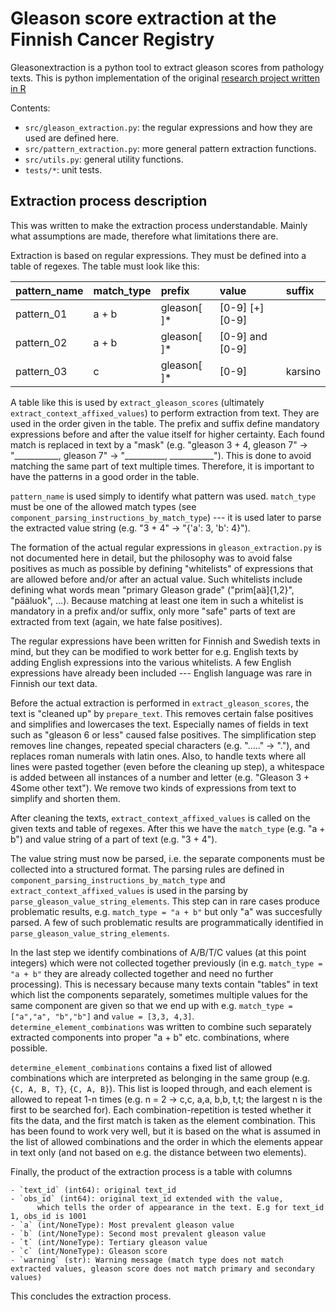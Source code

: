 # Gleason score extraction at the Finnish Cancer Registry

Gleasonextraction is a python tool to extract gleason scores from pathology texts. This is python implementation of the original [research project written in R](https://github.com/WetRobot/gleason_extraction) 

Contents:

- `src/gleason_extraction.py`: the regular expressions and how they are used are defined here.
- `src/pattern_extraction.py`: more general pattern extraction functions.
- `src/utils.py`: general utility functions.
- `tests/*`: unit tests.

## Extraction process description

This was written to make the extraction process understandable. Mainly what
assumptions are made, therefore what limitations there are.

Extraction is based on regular expressions. They must be defined into a table 
of regexes. The table must look like this:

|pattern_name |match_type |prefix      |value           |suffix   |
|:------------|:----------|:-----------|:---------------|:--------|
|pattern_01   |a + b      |gleason[ ]* |[0-9] [+] [0-9] |         |
|pattern_02   |a + b      |gleason[ ]* |[0-9] and [0-9] |         |
|pattern_03   |c          |gleason[ ]* |[0-9]           | karsino |

A table like this is used by `extract_gleason_scores`
(ultimately `extract_context_affixed_values`) to perform extraction
from text. They are used in the order given in the table. The prefix and suffix
define mandatory expressions before and after the value itself for higher
certainty. Each found match is replaced in text by a "mask" 
(e.g. "gleason 3 + 4, gleason 7" -> "___________, gleason 7" 
-> "__________, ___________"). This is done to avoid matching the same part of
text multiple times. Therefore, it is important to have the patterns in
a good order in the table.

`pattern_name` is used simply to identify what pattern was used. `match_type`
must be one of the allowed match types 
(see `component_parsing_instructions_by_match_type`) --- it is used later
to parse the extracted value string (e.g. "3 + 4" -> "{'a': 3, 'b': 4}").

The formation of the actual regular expressions in `gleason_extraction.py`
is not documented here in detail, but the philosophy was to avoid false 
positives as much as possible by defining "whitelists" of expressions that
are allowed before and/or after an actual value. Such whitelists include
defining what words mean "primary Gleason grade" 
("prim[aä]{1,2}", "pääluok", ...). Because matching at least one item in such
a whitelist is mandatory in a prefix and/or suffix, only more "safe" parts of
text are extracted from text (again, we hate false positives).

The regular expressions have been written for Finnish and Swedish texts in mind,
but they can be modified to work better for e.g. English texts by adding English
expressions into the various whitelists. A few English
expressions have already been included --- English language was rare in Finnish our
text data.

Before the actual extraction is performed in `extract_gleason_scores`,
the text is "cleaned up" by `prepare_text`.
This removes certain false positives and simplifies
and lowercases the text. Especially names of fields in text such as 
"gleason 6 or less" caused false positives. The simplification step removes
line changes, repeated special characters (e.g. "....." -> "."), and replaces
roman numerals with latin ones. Also, to handle texts where all lines were
pasted together (even before the cleaning up step), a whitespace is added
between all instances of a number and letter 
(e.g. "Gleason 3 + 4Some other text"). We remove two kinds of expressions
from text to simplify and shorten them.

After cleaning the texts, `extract_context_affixed_values` is called
on the given texts and table of regexes.
After this we have the `match_type` (e.g. "a + b") and value string of
a part of text (e.g. "3 + 4"). 

The value string must now be parsed, i.e.
the separate components must be collected into a structured format.
The parsing rules are defined in `component_parsing_instructions_by_match_type`
and `extract_context_affixed_values` is used in the parsing by
`parse_gleason_value_string_elements`. This step can in rare cases produce
problematic results, e.g. `match_type = "a + b"` but only "a" was succesfully
parsed. A few of such problematic results are programmatically identified in
`parse_gleason_value_string_elements`.

In the last step we identify combinations of A/B/T/C values (at this point
integers) which were not collected together previously 
(in e.g. `match_type = "a + b"` they are already collected together and need no
further processing). This is necessary because many texts contain "tables" in
text which list the components separately, sometimes multiple values for the
same component are given so that we end up with e.g.
`match_type = ["a","a", "b","b"]` and `value = [3,3, 4,3]`.
`determine_element_combinations` was written to combine such separately
extracted components into proper "a + b" etc. combinations, where possible.

`determine_element_combinations` contains a fixed list of allowed combinations
which are interpreted as belonging in the same group (e.g. `{C, A, B, T}`,
`{C, A, B}`). This list is looped through, and each element is allowed to repeat
1-n times (e.g. n = 2 -> c,c, a,a, b,b, t,t; the largest n is the first to
be searched for). Each combination-repetition is
tested whether it fits the data, and the first match is taken as the element
combination. This has been found to work very well, but it is based on the
what is assumed in the list of allowed combinations and the order in which
the elements appear in text only (and not based on e.g. the distance between
two elements).

Finally, the product of the extraction process is a table with columns

    - `text_id` (int64): original text_id
    - `obs_id` (int64): original text_id extended with the value, 
          which tells the order of appearance in the text. E.g for text_id 1, obs_id is 1001
    - `a` (int/NoneType): Most prevalent gleason value
    - `b` (int/NoneType): Second most prevalent gleason value
    - `t` (int/NoneType): Tertiary gleason value
    - `c` (int/NoneType): Gleason score
    - `warning` (str): Warning message (match type does not match extracted values, gleason score does not match primary and secondary values)

This concludes the extraction process.
